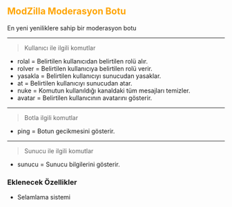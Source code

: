 ## <a style="color:orange">ModZilla Moderasyon Botu</a>

En yeni yeniliklere sahip bir moderasyon botu

---
> Kullanıcı ile ilgili komutlar
- rolal = <a style="color=darkblue">Belirtilen kullanıcıdan belirtilen rolü alır.</a>
- rolver = <a style="color=darkblue">Belirtilen kullanıcıya belirtilen rolü verir.</a>
- yasakla = <a style="color=darkblue">Belirtilen kullanıcıyı sunucudan yasaklar.</a>
- at = <a style="color=darkblue">Belirtilen kullanıcıyı sunucudan atar.</a>
- nuke = <a style="color=darkblue">Komutun kullanıldığı kanaldaki tüm mesajları temizler.</a>
- avatar = <a style="color=darkblue">Belirtilen kullanıcının avatarını gösterir.</a>
---
> Botla ilgili komutlar
- ping = <a style="color=darkblue">Botun gecikmesini gösterir.</a>
---
> Sunucu ile ilgili komutlar
- sunucu = <a style="color=darkblue">Sunucu bilgilerini gösterir.</a>


### Eklenecek Özellikler
- Selamlama sistemi
